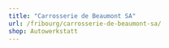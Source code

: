 ```yaml
---
title: "Carrosserie de Beaumont SA"
url: /fribourg/carrosserie-de-beaumont-sa/
shop: Autowerkstatt
---
```

